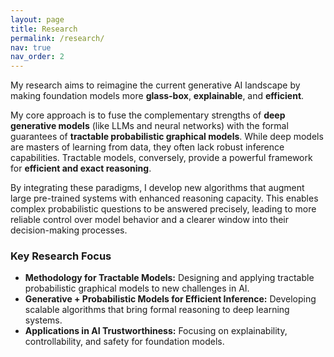```yaml
---
layout: page
title: Research
permalink: /research/
nav: true
nav_order: 2
---
```


My research aims to reimagine the current generative AI landscape by making foundation models more **glass-box**, **explainable**, and **efficient**.

My core approach is to fuse the complementary strengths of **deep generative models** (like LLMs and neural networks) with the formal guarantees of **tractable probabilistic graphical models**. While deep models are masters of learning from data, they often lack robust inference capabilities. Tractable models, conversely, provide a powerful framework for **efficient and exact reasoning**.

By integrating these paradigms, I develop new algorithms that augment large pre-trained systems with enhanced reasoning capacity. This enables complex probabilistic questions to be answered precisely, leading to more reliable control over model behavior and a clearer window into their decision-making processes.

### Key Research Focus

- **Methodology for Tractable Models:** Designing and applying tractable probabilistic graphical models to new challenges in AI.
- **Generative + Probabilistic Models for Efficient Inference:** Developing scalable algorithms that bring formal reasoning to deep learning systems.
- **Applications in AI Trustworthiness:** Focusing on explainability, controllability, and safety for foundation models.
